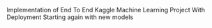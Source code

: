 Implementation of End To End Kaggle Machine Learning Project With Deployment
Starting again with new models 
